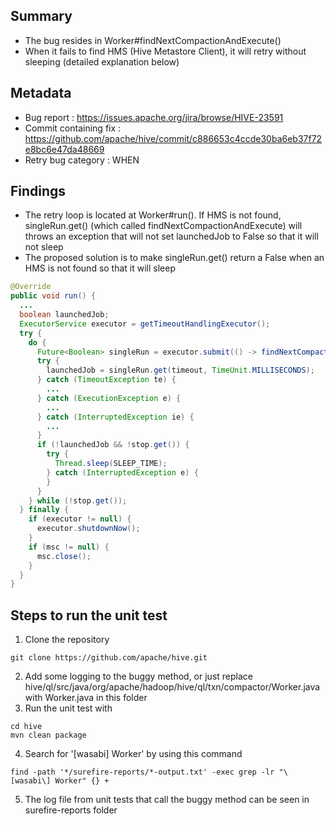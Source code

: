 ## Summary
* The bug resides in Worker#findNextCompactionAndExecute()
* When it fails to find HMS (Hive Metastore Client), it will retry without sleeping (detailed explanation below)
## Metadata
* Bug report : https://issues.apache.org/jira/browse/HIVE-23591
* Commit containing fix : https://github.com/apache/hive/commit/c886653c4ccde30ba6eb37f72e8bc6e47da48669 
* Retry bug category : WHEN
## Findings
* The retry loop is located at Worker#run(). If HMS is not found, singleRun.get() (which called findNextCompactionAndExecute) will throws an exception that will not set launchedJob to False so that it will not sleep
* The proposed solution is to make singleRun.get() return a False when an HMS is not found so that it will sleep 
```java
@Override
public void run() {
  ...
  boolean launchedJob;
  ExecutorService executor = getTimeoutHandlingExecutor();
  try {
    do {
      Future<Boolean> singleRun = executor.submit(() -> findNextCompactionAndExecute(computeStats));
      try {
        launchedJob = singleRun.get(timeout, TimeUnit.MILLISECONDS);
      } catch (TimeoutException te) {
        ...
      } catch (ExecutionException e) {
        ...
      } catch (InterruptedException ie) {
        ...
      }
      if (!launchedJob && !stop.get()) {
        try {
          Thread.sleep(SLEEP_TIME);
        } catch (InterruptedException e) {
        }
      }
    } while (!stop.get());
  } finally {
    if (executor != null) {
      executor.shutdownNow();
    }
    if (msc != null) {
      msc.close();
    }
  }
}
```
## Steps to run the unit test
1. Clone the repository 
```
git clone https://github.com/apache/hive.git
```
2. Add some logging to the buggy method, or just replace hive/ql/src/java/org/apache/hadoop/hive/ql/txn/compactor/Worker.java with Worker.java in this folder
3. Run the unit test with
```
cd hive
mvn clean package
```
4. Search for '[wasabi] Worker' by using this command
```
find -path '*/surefire-reports/*-output.txt' -exec grep -lr "\[wasabi\] Worker" {} +
```
5. The log file from unit tests that call the buggy method can be seen in surefire-reports folder